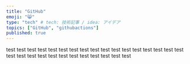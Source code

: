 ```yaml
---
title: "GitHub"
emoji: "😸"
type: "tech" # tech: 技術記事 / idea: アイデア
topics: ["GitHub", "githubactions"]
published: true
---
```

test
test
test
test
test
test
test
test
test
test
test
test
test
test
test
test
test
test
test
test
test
test
test
test
test
test
test
test
test
